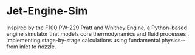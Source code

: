 # Jet-Engine-Sim
Inspired by the F100 PW-229 Pratt and Whitney Engine, a Python-based engine simulator that models core thermodynamics and fluid processes , implementing stage-by-stage calculations using fundamental physics-- from inlet to nozzle.
